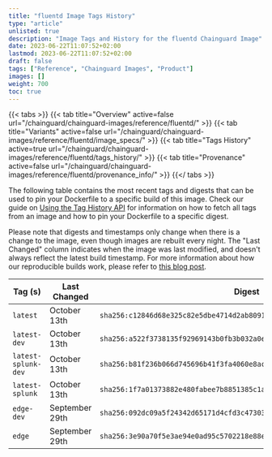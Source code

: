 ```yaml
---
title: "fluentd Image Tags History"
type: "article"
unlisted: true
description: "Image Tags and History for the fluentd Chainguard Image"
date: 2023-06-22T11:07:52+02:00
lastmod: 2023-06-22T11:07:52+02:00
draft: false
tags: ["Reference", "Chainguard Images", "Product"]
images: []
weight: 700
toc: true
---
```


{{< tabs >}}
{{< tab title="Overview" active=false url="/chainguard/chainguard-images/reference/fluentd/" >}}
{{< tab title="Variants" active=false url="/chainguard/chainguard-images/reference/fluentd/image_specs/" >}}
{{< tab title="Tags History" active=true url="/chainguard/chainguard-images/reference/fluentd/tags_history/" >}}
{{< tab title="Provenance" active=false url="/chainguard/chainguard-images/reference/fluentd/provenance_info/" >}}
{{</ tabs >}}

The following table contains the most recent tags and digests that can be used to pin your Dockerfile to a specific build of this image. Check our guide on [Using the Tag History API](/chainguard/chainguard-images/using-the-tag-history-api/) for information on how to fetch all tags from an image and how to pin your Dockerfile to a specific digest.

Please note that digests and timestamps only change when there is a change to the image, even though images are rebuilt every night. The "Last Changed" column indicates when the image was last modified, and doesn't always reflect the latest build timestamp. For more information about how our reproducible builds work, please refer to [this blog post](https://www.chainguard.dev/unchained/reproducing-chainguards-reproducible-image-builds).

| Tag (s)              | Last Changed   | Digest                                                                    |
|----------------------|----------------|---------------------------------------------------------------------------|
|  `latest`            | October 13th   | `sha256:c12846d68e325c82e5dbe4714d2ab8091f52f913527066dfbf809c25b2f0e45e` |
|  `latest-dev`        | October 13th   | `sha256:a522f3738135f92969143b0fb3b032a0e594605b620df89169be59637c9461ef` |
|  `latest-splunk-dev` | October 13th   | `sha256:b81f236b066d745696b41f3fa4060e8ac4968df48da3232d19366254924b0d98` |
|  `latest-splunk`     | October 13th   | `sha256:1f7a01373882e480fabee7b8851385c1a6c422300181fd5b5b5cd58f8525bab2` |
|  `edge-dev`          | September 29th | `sha256:092dc09a5f24342d65171d4cfd3c473030ffdb9257f991a23c56cc0bd3591e60` |
|  `edge`              | September 29th | `sha256:3e90a70f5e3ae94e0ad95c5702218e88eb6a2e89f3a68eaced442c0300da42f8` |

